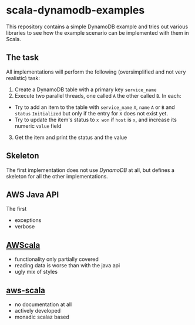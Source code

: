 # scala-dynamodb-examples

This repository contains a simple DynamoDB example and tries out various libraries to see how the example scenario can be implemented with them in Scala.

## The task
All implementations will perform the following (oversimplified and not very realistic) task:

1. Create a DynamoDB table with a primary key `service_name`
2. Execute two parallel threads, one called `A` the other called `B`. In each:
 - Try to add an item to the table with `service_name` `X`, `name` `A` or `B` and `status` `Initialized` but only if the entry for `X` does not exist yet.
 - Try to update the item's status to `x won` if `host` is `x`, and increase its numeric `value` field  
3. Get the item and print the status and the value

## Skeleton
The first implementation does not use *DynamoDB* at all, but defines a skeleton for all the other implementations.


## AWS Java API
The first
 
- exceptions
- verbose

## [AWScala](https://github.com/seratch/AWScala)

- functionality only partially covered
- reading data is worse than with the java api
- ugly mix of styles

## [aws-scala](https://bitbucket.org/atlassian/aws-scala)

- no documentation at all
- actively developed
- monadic scalaz based
